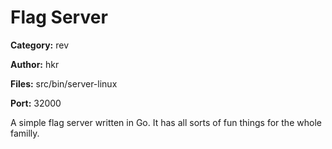 # Flag Server
**Category:** rev

**Author:** hkr

**Files:** src/bin/server-linux

**Port:** 32000

A simple flag server written in Go.
It has all sorts of fun things for the whole familly.
